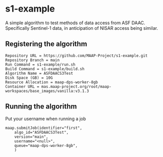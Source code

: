 # s1-example

A simple algorithm to test methods of data access from ASF DAAC. Specifically Sentinel-1 data, in anticipation of NISAR access being similar.


## Registering the algorithm

```
Repository URL = https://github.com/MAAP-Project/s1-example.git
Repository Branch = main
Run Command = s1-example/run.sh
Build Command = s1-example/build.sh
Algorithm Name = ASFDAACS3Test
Disk Space (GB) = 10G
Resource Allocation = maap-dps-worker-8gb
Container URL = mas.maap-project.org/root/maap-workspaces/base_images/vanilla:v3.1.3
```

## Running the algorithm
Put your username when running a job

```
maap.submitJob(identifier="first",
    algo_id="ASFDAACS3Test",
    version="main",
    username="<null>",
    queue="maap-dps-worker-8gb",
    )
```
